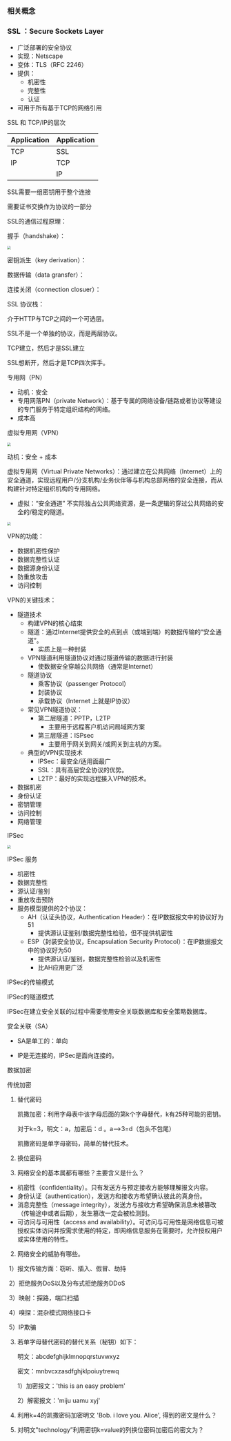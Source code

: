 

### 相关概念

### SSL ：Secure Sockets Layer

* 广泛部署的安全协议
* 实现：Netscape
* 变体：TLS（RFC 2246）
* 提供：
  * 机密性
  * 完整性
  * 认证
* 可用于所有基于TCP的网络引用



SSL 和 TCP/IP的层次

| Application | Application |
| ----------- | ----------- |
| TCP         | SSL         |
| IP          | TCP         |
|             | IP          |



SSL需要一组密钥用于整个连接

需要证书交换作为协议的一部分



SSL的通信过程原理：

握手（handshake）：

<img src="/Users/snackpub/Desktop/计算机网络原理/image/SSL握手过程.jpeg" style="zoom:50%;" />

密钥派生（key derivation）：

数据传输（data gransfer）：

连接关闭（connection closuer）：



SSL 协议栈：

介于HTTP与TCP之间的一个可选层。

SSL不是一个单独的协议，而是两层协议。



TCP建立，然后才是SSL建立

SSL想断开，然后才是TCP四次挥手。



专用网（PN）

* 动机：安全
* 专用网落PN（private Network）：基于专属的网络设备/链路或者协议等建设的专门服务于特定组织结构的网络。
* 成本高

虚拟专用网（VPN）

<img src="/Users/snackpub/Desktop/计算机网络原理/image/VPN虚拟专用网.jpeg" style="zoom:50%;" />

动机：安全 + 成本

虚拟专用网（Virtual Private Networks）：通过建立在公共网络（Internet）上的安全通道，实现远程用户/分支机构/业务伙伴等与机构总部网络的安全连接，而从构建针对特定组织机构的专用网络。

* 虚拟：“安全通道” 不实际独占公共网络资源，是一条逻辑的穿过公共网络的安全的/稳定的隧道。

<img src="/Users/snackpub/Desktop/计算机网络原理/image/VPN典型应用.jpeg" style="zoom:50%;" />

VPN的功能：

* 数据机密性保护
* 数据完整性认证
* 数据源身份认证
* 防重放攻击
* 访问控制

VPN的关键技术：



* 隧道技术
  * 构建VPN的核心结束
  * 隧道：通过Internet提供安全的点到点（或端到端）的数据传输的“安全通道”。
    * 实质上是一种封装
  * VPN隧道利用隧道协议对通过隧道传输的数据进行封装
    * 使数据安全穿越公共网络（通常是Internet）
  * 隧道协议
    * 乘客协议（passenger Protocol）
    * 封装协议
    * 承载协议（Internet 上就是IP协议）
  * 常见VPN隧道协议：
    * 第二层隧道：PPTP，L2TP
      * 主要用于远程客户机访问局域网方案
    * 第三层隧道：ISPsec
      * 主要用于网关到网关/或网关到主机的方案。
  * 典型的VPN实现技术
    * IPSec：最安全/适用面最广
    * SSL：具有高层安全协议的优势。
    * L2TP：最好的实现远程接入VPN的技术。
* 数据机密
* 身份认证
* 密钥管理
* 访问控制
* 网络管理



IPSec

<img src="/Users/snackpub/Desktop/计算机网络原理/image/IPSec体系结构.jpeg" style="zoom:50%;" />



IPSec 服务

* 机密性
* 数据完整性
* 源认证/鉴别
* 重放攻击预防
* 服务模型提供的2个协议：
  * AH（认证头协议，Authentication Header）：在IP数据报文中的协议好为51
    * 提供源认证鉴别/数据完整性检验，但不提供机密性
  * ESP（封装安全协议，Encapsulation Security Protocol）：在IP数据报文中的协议好为50
    * 提供源认证/鉴别，数据完整性检验以及机密性
    * 比AH应用更广泛

IPSec的传输模式

IPSec的隧道模式

IPSec在建立安全关联的过程中需要使用安全关联数据库和安全策略数据库。

安全关联（SA）

* SA是单工的：单向

* IP是无连接的，IPSec是面向连接的。





数据加密

传统加密

1. 替代密码

   凯撒加密：利用字母表中该字母后面的第k个字母替代，k有25种可能的密钥。

   对于k=3，明文：a，加密后：d  。a—>3=d（包头不包尾）

   凯撒密码是单字母密码，简单的替代技术。

2. 换位密码



1. 网络安全的基本属都有哪些？主要含义是什么？

- 机密性（confidentiality）。只有发送方与预定接收方能够理解报文内容。
- 身份认证（authentication），发送方和接收方希望确认彼此的真身份。
- 消息完整性（message  integrity），发送方与接收方希望确保消息未被篡改（传输途中或者后期），发生篡改一定会被检测到。
- 可访问与可用性（access  and  availability）。可访问与可用性是网络信息可被授权实体访问并按需求使用的特定，即网络信息服务在需要时，允许授权用户或实体使用的特性。

2. 网络安全的威胁有哪些。

​	1）报文传输方面：窃听、插入、假冒、劫持

​	2）拒绝服务DoS以及分布式拒绝服务DDoS

​	3）映射：探路，端口扫描

​	4）嗅探：混杂模式网络接口卡

​	5）IP欺骗

3. 若单字母替代密码的替代关系（秘钥）如下：

   明文：abcdefghijklmnopqrstuvwxyz

   密文：mnbvcxzasdfghjklpoiuytrewq

   1）加密报文：'this is an easy problem'

   2）解密报文：'miju uamu xyj'

4. 利用k=4的凯撒密码加密明文 'Bob. i love you. Alice', 得到的密文是什么？

5. 对明文"technology”利用密钥k=value的列换位密码加密后的密文为？



